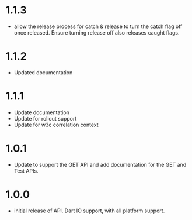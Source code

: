 1.1.3
=====
* allow the release process for catch & release to turn the catch flag off once released. Ensure turning
  release off also releases caught flags.

1.1.2
=====
* Updated documentation

1.1.1
=====
* Update documentation
* Update for rollout support
* Update for w3c correlation context


1.0.1
=====
* Update to support the GET API and add documentation for the GET and Test APIs.
 
1.0.0
=====
* initial release of API. Dart IO support, with all platform support.
